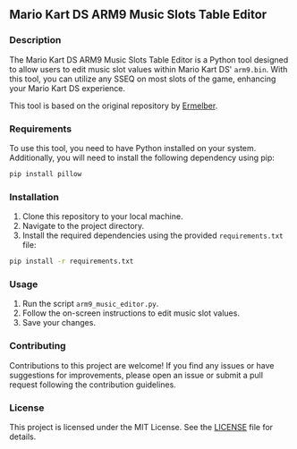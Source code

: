 ## Mario Kart DS ARM9 Music Slots Table Editor

### Description
The Mario Kart DS ARM9 Music Slots Table Editor is a Python tool designed to allow users to edit music slot values within Mario Kart DS' `arm9.bin`. With this tool, you can utilize any SSEQ on most slots of the game, enhancing your Mario Kart DS experience.

This tool is based on the original repository by [Ermelber](https://github.com/Ermelber/MKDS-ARM9-Music-Editor).

### Requirements
To use this tool, you need to have Python installed on your system. Additionally, you will need to install the following dependency using pip:

```bash
pip install pillow
```

### Installation
1. Clone this repository to your local machine.
2. Navigate to the project directory.
3. Install the required dependencies using the provided `requirements.txt` file:

```bash
pip install -r requirements.txt
```

### Usage
1. Run the script `arm9_music_editor.py`.
2. Follow the on-screen instructions to edit music slot values.
3. Save your changes.

### Contributing
Contributions to this project are welcome! If you find any issues or have suggestions for improvements, please open an issue or submit a pull request following the contribution guidelines.

### License
This project is licensed under the MIT License. See the [LICENSE](LICENSE) file for details.
